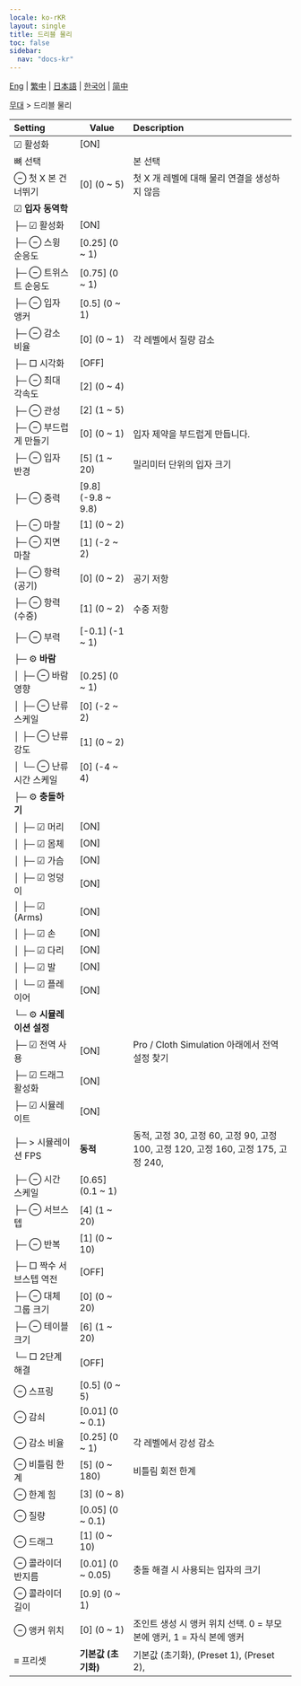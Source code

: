 ```yaml
---
locale: ko-rKR
layout: single
title: 드리블 물리
toc: false
sidebar:
  nav: "docs-kr"
---
```

[Eng](/dancexr/menu/2025.4/stage/cloth_physics) | [繁中](/tw/dancexr/menu/2025.4/stage/cloth_physics) | [日本語](/jp/dancexr/menu/2025.4/stage/cloth_physics) | [한국어](/kr/dancexr/menu/2025.4/stage/cloth_physics) | [简中](/zh/dancexr/menu/2025.4/stage/cloth_physics)

[무대](../menu#무대) > 드리블 물리



| Setting | Value | Description |
| :--- | --- | :--- |
|  ☑ 활성화| [ON] | 
|  뼈 선택|| 본 선택
|  ⊖ 첫 X 본 건너뛰기| [0] (0 ~ 5) | 첫 X 개 레벨에 대해 물리 연결을 생성하지 않음
|  ☑ **입자 동역학**| | 
| ├─ ☑ 활성화| [ON] | 
| ├─ ⊖ 스윙 순응도| [0.25] (0 ~ 1) | 
| ├─ ⊖ 트위스트 순응도| [0.75] (0 ~ 1) | 
| ├─ ⊖ 입자 앵커| [0.5] (0 ~ 1) | 
| ├─ ⊖ 감소 비율| [0] (0 ~ 1) | 각 레벨에서 질량 감소
| ├─ □ 시각화| [OFF] | 
| ├─ ⊖ 최대 각속도| [2] (0 ~ 4) | 
| ├─ ⊖ 관성| [2] (1 ~ 5) | 
| ├─ ⊖ 부드럽게 만들기| [0] (0 ~ 1) | 입자 제약을 부드럽게 만듭니다.
| ├─ ⊖ 입자 반경| [5] (1 ~ 20) | 밀리미터 단위의 입자 크기
| ├─ ⊖ 중력| [9.8] (-9.8 ~ 9.8) | 
| ├─ ⊖ 마찰| [1] (0 ~ 2) | 
| ├─ ⊖ 지면 마찰| [1] (-2 ~ 2) | 
| ├─ ⊖ 항력 (공기)| [0] (0 ~ 2) | 공기 저항
| ├─ ⊖ 항력 (수중)| [1] (0 ~ 2) | 수중 저항
| ├─ ⊖ 부력| [-0.1] (-1 ~ 1) | 
| ├─ ⚙️ **바람**| | 
| │ ├─ ⊖ 바람 영향| [0.25] (0 ~ 1) | 
| │ ├─ ⊖ 난류 스케일| [0] (-2 ~ 2) | 
| │ ├─ ⊖ 난류 강도| [1] (0 ~ 2) | 
| │ └─ ⊖ 난류 시간 스케일| [0] (-4 ~ 4) | 
| ├─ ⚙️ **충돌하기**| | 
| │ ├─ ☑ 머리| [ON] | 
| │ ├─ ☑ 몸체| [ON] | 
| │ ├─ ☑ 가슴| [ON] | 
| │ ├─ ☑ 엉덩이| [ON] | 
| │ ├─ ☑ (Arms)| [ON] | 
| │ ├─ ☑ 손| [ON] | 
| │ ├─ ☑ 다리| [ON] | 
| │ ├─ ☑ 발| [ON] | 
| │ └─ ☑ 플레이어| [ON] | 
| └─ ⚙️ **시뮬레이션 설정**| | 
|  ├─ ☑ 전역 사용| [ON] | Pro / Cloth Simulation 아래에서 전역 설정 찾기
|  ├─ ☑ 드래그 활성화| [ON] | 
|  ├─ ☑ 시뮬레이트| [ON] | 
|  ├─ > 시뮬레이션 FPS| **동적** | 동적, 고정 30, 고정 60, 고정 90, 고정 100, 고정 120, 고정 160, 고정 175, 고정 240,  |
|  ├─ ⊖ 시간 스케일| [0.65] (0.1 ~ 1) | 
|  ├─ ⊖ 서브스텝| [4] (1 ~ 20) | 
|  ├─ ⊖ 반복| [1] (0 ~ 10) | 
|  ├─ □ 짝수 서브스텝 역전| [OFF] | 
|  ├─ ⊖ 대체 그룹 크기| [0] (0 ~ 20) | 
|  ├─ ⊖ 테이블 크기| [6] (1 ~ 20) | 
|  └─ □ 2단계 해결| [OFF] | 
|  ⊖ 스프링| [0.5] (0 ~ 5) | 
|  ⊖ 감쇠| [0.01] (0 ~ 0.1) | 
|  ⊖ 감소 비율| [0.25] (0 ~ 1) | 각 레벨에서 강성 감소
|  ⊖ 비틀림 한계| [5] (0 ~ 180) | 비틀림 회전 한계
|  ⊖ 한계 힘| [3] (0 ~ 8) | 
|  ⊖ 질량| [0.05] (0 ~ 0.1) | 
|  ⊖ 드래그| [1] (0 ~ 10) | 
|  ⊖ 콜라이더 반지름| [0.01] (0 ~ 0.05) | 충돌 해결 시 사용되는 입자의 크기
|  ⊖ 콜라이더 길이| [0.9] (0 ~ 1) | 
|  ⊖ 앵커 위치| [0] (0 ~ 1) | 조인트 생성 시 앵커 위치 선택. 0 = 부모 본에 앵커, 1 = 자식 본에 앵커
|  ≡ 프리셋| **기본값 (초기화)** | 기본값 (초기화), (Preset 1), (Preset 2),  |
